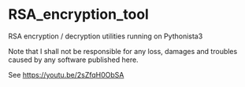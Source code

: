 # RSA_encryption_tool
RSA encryption / decryption utilities running on Pythonista3

Note that I shall not be responsible for any loss, damages and troubles caused by any software published here.

See https://youtu.be/2sZfqH0ObSA
